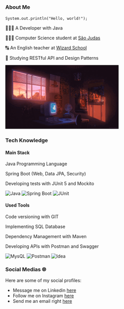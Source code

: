 ### About Me
<code>System.out.println("Hello, world!");</code>

👨🏼‍💻 A Developer with Java

👨🏻‍🎓 Computer Science student at <a href="https://www.usjt.br/">São Judas</a>

🔠 An English teacher at <a href="https://www.wizard.com.br/">Wizard School</a>

📕 Studying RESTful API and Design Patterns

<img src="image.gif"/>

### Tech Knowledge

#### Main Stack
Java Programming Language

Spring Boot (Web, Data JPA, Security)

Developing tests with JUnit 5 and Mockito

![Java](https://img.shields.io/badge/Java-AA6C66?style=for-the-badge&logo=openjdk&logoColor=white)
![Spring Boot](https://img.shields.io/badge/Spring-983D31.svg?style=for-the-badge&logo=Spring&logoColor=white)
![JUnit](https://img.shields.io/badge/JUnit5-4D2121.svg?style=for-the-badge&logo=JUnit5&logoColor=white)
#### Used Tools
Code versioning with GIT

Implementing SQL Database

Dependency Management with Maven

Developing APIs with Postman and Swagger

![MysQL](https://img.shields.io/badge/MySQL-3a63a0.svg?style=for-the-badge&logo=MySQL&logoColor=white)
![Postman](https://img.shields.io/badge/Postman-3b438b.svg?style=for-the-badge&logo=Postman&logoColor=white)
![Idea](https://img.shields.io/badge/IntelliJ-343265?logo=intellij-idea&logoColor=white&style=for-the-badge)

### Social Medias 🌐
Here are some of my social profiles:
- Message me on Linkedin [here](https://www.linkedin.com/in/pedroxcav/)
- Follow me on Instagram [here](https://www.instagram.com/pedroxcav/)
- Send me an email right [here](mailto:pedroxcav@gmail.com)

